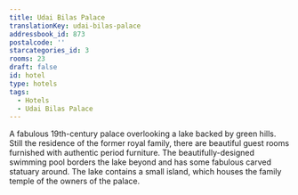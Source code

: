 ```yaml
---
title: Udai Bilas Palace
translationKey: udai-bilas-palace
addressbook_id: 873
postalcode: ''
starcategories_id: 3
rooms: 23
draft: false
id: hotel
type: hotels
tags:
  - Hotels
  - Udai Bilas Palace
---
```

A fabulous 19th-century palace overlooking a lake backed by green hills. Still the residence of the former royal family, there are beautiful guest rooms furnished with authentic period furniture. The beautifully-designed swimming pool borders the lake beyond and has some fabulous carved statuary around. The lake contains a small island, which houses the family temple of the owners of the palace.